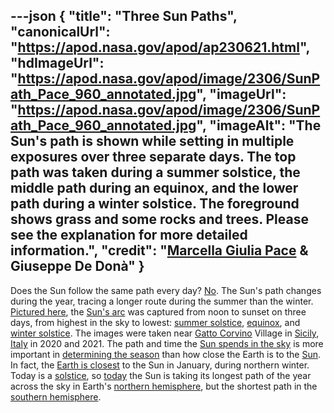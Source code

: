 ---json
{
  "title": "Three Sun Paths",
  "canonicalUrl": "https://apod.nasa.gov/apod/ap230621.html",
  "hdImageUrl": "https://apod.nasa.gov/apod/image/2306/SunPath_Pace_960_annotated.jpg",
  "imageUrl": "https://apod.nasa.gov/apod/image/2306/SunPath_Pace_960_annotated.jpg",
  "imageAlt": "The Sun's path is shown while setting in multiple exposures over three separate days. The top path was taken during a summer solstice, the middle path during an equinox, and the lower path during a winter solstice. The foreground shows grass and some rocks and trees. Please see the explanation for more detailed information.",
  "credit": "[Marcella Giulia Pace](https://www.instagram.com/marcella_giulia_pace/) & Giuseppe De Donà"
}
---

Does the Sun follow the same path every day? [No](https://sadanduseless.b-cdn.net/wp-content/uploads/2018/11/funny-suprised-cat2.jpg). The Sun's path changes during the year, tracing a longer route during the summer than the winter. [Pictured here](https://greenflash.photo/portfolio/la-traiettoria-del-sole-nei-giorno-dellequinozio-e-del-solstizio/), the [Sun's arc](https://apod.nasa.gov/apod/ap101221.html) was captured from noon to sunset on three days, from highest in the sky to lowest: [summer solstice](https://apod.nasa.gov/apod/ap210620.html), [equinox](https://apod.nasa.gov/apod/ap210922.html), and [winter solstice](https://apod.nasa.gov/apod/ap151231.html). The images were taken near [Gatto Corvino](https://goo.gl/maps/eSwDyTAmV6FZem2w7) Village in [Sicily](https://en.wikipedia.org/wiki/Sicily), [Italy](https://en.wikipedia.org/wiki/Italy) in 2020 and 2021. The path and time the [Sun spends in the sky](https://apod.nasa.gov/apod/ap220321.html) is more important in [determining the season](https://spaceplace.nasa.gov/seasons/) than how close the Earth is to the [Sun](https://solarsystem.nasa.gov/solar-system/sun/overview/). In fact, the [Earth is closest](https://starchild.gsfc.nasa.gov/docs/StarChild/questions/question53.html) to the Sun in January, during northern winter. Today is a [solstice](https://apod.nasa.gov/apod/ap170621.html), so [today](https://en.wikipedia.org/wiki/Solstice) the Sun is taking its longest path of the year across the sky in Earth's [northern hemisphere](https://en.wikipedia.org/wiki/Northern_Hemisphere), but the shortest path in the [southern hemisphere](https://www.thoughtco.com/geography-of-the-southern-hemisphere-1435565).
